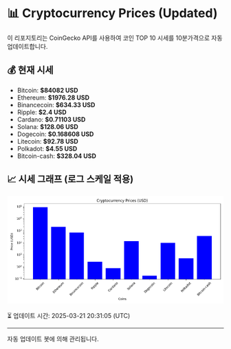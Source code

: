 
# 📊 Cryptocurrency Prices (Updated)

이 리포지토리는 CoinGecko API를 사용하여 코인 TOP 10 시세를 10분가격으로 자동 업데이트합니다.

## 💰 현재 시세
- Bitcoin: **$84082 USD**
- Ethereum: **$1976.28 USD**
- Binancecoin: **$634.33 USD**
- Ripple: **$2.4 USD**
- Cardano: **$0.71103 USD**
- Solana: **$128.06 USD**
- Dogecoin: **$0.168608 USD**
- Litecoin: **$92.78 USD**
- Polkadot: **$4.55 USD**
- Bitcoin-cash: **$328.04 USD**

## 📈 시세 그래프 (로그 스케일 적용)
![Crypto Prices](crypto_prices.png)

⏳ 업데이트 시간: 2025-03-21 20:31:05 (UTC)

---
자동 업데이트 봇에 의해 관리됩니다.
